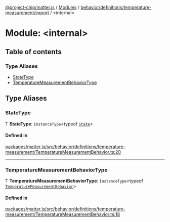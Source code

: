 [@project-chip/matter.js](../README.md) / [Modules](../modules.md) / [behavior/definitions/temperature-measurement/export](behavior_definitions_temperature_measurement_export.md) / \<internal\>

# Module: \<internal\>

## Table of contents

### Type Aliases

- [StateType](behavior_definitions_temperature_measurement_export._internal_.md#statetype)
- [TemperatureMeasurementBehaviorType](behavior_definitions_temperature_measurement_export._internal_.md#temperaturemeasurementbehaviortype)

## Type Aliases

### StateType

Ƭ **StateType**: `InstanceType`\<typeof [`State`](../classes/behavior_definitions_temperature_measurement_export.TemperatureMeasurementServer.md#state-1)\>

#### Defined in

[packages/matter.js/src/behavior/definitions/temperature-measurement/TemperatureMeasurementBehavior.ts:20](https://github.com/project-chip/matter.js/blob/904d0c9b952b91f28a21803759c5e5c66ee4d272/packages/matter.js/src/behavior/definitions/temperature-measurement/TemperatureMeasurementBehavior.ts#L20)

___

### TemperatureMeasurementBehaviorType

Ƭ **TemperatureMeasurementBehaviorType**: `InstanceType`\<typeof [`TemperatureMeasurementBehavior`](behavior_definitions_temperature_measurement_export.md#temperaturemeasurementbehavior)\>

#### Defined in

[packages/matter.js/src/behavior/definitions/temperature-measurement/TemperatureMeasurementBehavior.ts:18](https://github.com/project-chip/matter.js/blob/904d0c9b952b91f28a21803759c5e5c66ee4d272/packages/matter.js/src/behavior/definitions/temperature-measurement/TemperatureMeasurementBehavior.ts#L18)
